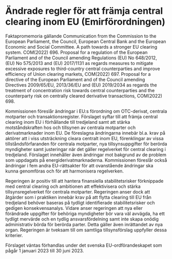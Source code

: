 # Ändrade regler för att främja central clearing inom EU (Emirförordningen)

Faktapromemoria gällande Communication from the Commission to the European Parliament, the Council, European Central Bank and the European Economic and Social Committee. A path towards a stronger EU clearing system. COM(2022) 696.
Proposal for a regulation of the European Parliament and of the Council amending Regulations (EU) No 648/2012, (EU) No 575/2013 and (EU) 2017/1131 as regards measures to mitigate excessive exposures to third-country central counterparties and improve efficiency of Union clearing markets, COM(2022) 697.
Proposal for a directive of the European Parliament and of the Council
amending Directives 2009/65/EU, 2013/36/EU and (EU) 2019/2034 as regards
the treatment of concentration risk towards central counterparties and the
counterparty risk on centrally cleared derivative transactions, COM(2022) 698.

Kommissionen föreslår ändringar i EU:s förordning om OTC-derivat,
centrala motparter och transaktionsregister. Förslaget syftar till att främja central clearing inom EU i förhållande till tredjeland samt att stärka motståndskraften hos och tillsynen av centrala motparter och
derivatmarknader inom EU. De föreslagna ändringarna innebär bl.a. krav på aktörer att i viss utsträckning cleara centralt inom EU, förenklingar av vissa tillståndsförfaranden för centrala motparter, nya tillsynsuppgifter för berörda myndigheter samt justeringar när det gäller regelverket för central clearing i tredjeland. Förslaget innehåller även ändringar mot bakgrund av de problem som uppdagats på energiderivatmarknaderna. Kommissionen föreslår också ändringar i fem andra EU-rättsakter för att ovanstående ändringar ska kunna genomföras och för att harmonisera regelverken.

Regeringen är positiv till att hantera finansiella stabilitetsrisker förknippade med central clearing och ambitionen att effektivisera och stärka tillsynsregelverket för centrala motparter. Regeringen anser dock att åtgärder som i praktiken innebär krav på att flytta clearing till EU från tredjeland behöver baseras på tydligt identifierade stabilitetsrisker och gedigen konsekvensanalys. Vidare anser regeringen att nya eller förändrade uppgifter för behöriga myndigheter bör vara väl avvägda, ha ett tydligt mervärde och en tydlig ansvarsfördelning samt inte skapa onödig administrativ börda för berörda parter. Detta gäller även inrättandet av nya organ. Regeringen är tveksam till om samtliga tillsynsförslag uppfyller dessa kriterier.

Förslaget väntas förhandlas under det svenska EU-ordförandeskapet som pågår 1 januari 2023 till 30 juni 2023.
